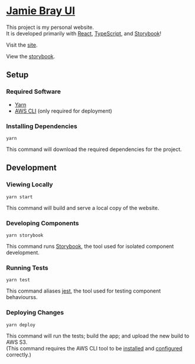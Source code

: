 # [Jamie Bray UI][Live SIte]

This project is my personal website.<br>
It is developed primarily with [React][React], [TypeScript][TypeScript], and [Storybook][Storybook]!

Visit the [site][Live Site].

View the [storybook][Live Storybook].

## Setup

### Required Software

- [Yarn][Yarn]
- [AWS CLI][AWS CLI Install] (only required for deployment)

### Installing Dependencies

`yarn`

This command will download the required dependencies for the project.

## Development

### Viewing Locally

`yarn start`

This command will build and serve a local copy of the website.

### Developing Components

`yarn storybook`

This command runs [Storybook][Storybook], the tool used for isolated component development.

### Running Tests

`yarn test`

This command aliases [jest][Jest], the tool used for testing component behaviourss.

### Deploying Changes

`yarn deploy`

This command will run the tests; build the app; and upload the new build to AWS S3.<br>
(This command requires the AWS CLI tool to be [installed][AWS CLI Install] and [configured][AWS CLI Configure] correctly.)


[Yarn]: https://yarnpkg.com/en/docs/install
[Live Site]: https://jamiebray.me/
[Live Storybook]: https://jamiebray.me/
[TypeScript]: https://www.typescriptlang.org/
[React]: https://reactjs.org/
[Jest]: https://jestjs.io/
[Storybook]: https://storybook.js.org/
[AWS CLI Install]: https://docs.aws.amazon.com/cli/latest/userguide/
[AWS CLI Configure]: https://docs.aws.amazon.com/cli/latest/userguide/cli-chap-configure.html
